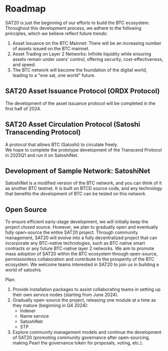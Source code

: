 Roadmap
============

SAT20 is just the beginning of our efforts to build the BTC ecosystem. Throughout this development process, we adhere to the following principles, which we believe reflect future trends:
1. Asset Issuance on the BTC Mainnet: There will be an increasing number of assets issued on the BTC mainnet.
2. Asset Trading on Layer 2 Networks: Infinite liquidity while ensuring assets remain under users' control, offering security, cost-effectiveness, and speed.
3. The BTC network will become the foundation of the digital world, leading to a "one sat, one world" future.

SAT20 Asset Issuance Protocol (ORDX Protocol)
----
The development of the asset issuance protocol will be completed in the first half of 2024.

SAT20 Asset Circulation Protocol (Satoshi Transcending Protocol)
----
A protocol that allows BTC (Satoshi) to circulate freely.  
We hope to complete the prototype development of the Transcend Protocol in 2025Q1 and run it on SatoshiNet.  

Development of Sample Network: SatoshiNet
----
SatoshiNet is a modified version of the BTC network, and you can think of it as another BTC testnet. It is built on BTCD source code, and any technology that benefits the development of BTC can be tested on this network.

Open Source
----
To ensure efficient early-stage development, we will initially keep the project closed source. However, we plan to gradually open and eventually fully open-source the entire SAT20 project. Through community management, SAT20 will evolve into a fully decentralized project that can incorporate any BTC-native technologies, such as BTC native smart contracts or any future BTC-native layer 2 networks. We aim to promote mass adoption of SAT20 within the BTC ecosystem through open-source, permissionless collaboration and contribute to the prosperity of the BTC ecosystem. We welcome teams interested in SAT20 to join us in building a world of satoshis.

Plan:
1. Provide installation packages to assist collaborating teams in setting up their own service nodes (starting from June 2024).
2. Gradually open-source the project, releasing one module at a time as they mature (beginning in Q4 2024):
    * Indexer
    * Name service
    * SatoshiNet
    * STP
3. Explore community management models and continue the development of SAT20 (promoting community governance after open-sourcing, making Pearl the governance token for proposals, voting, etc.).